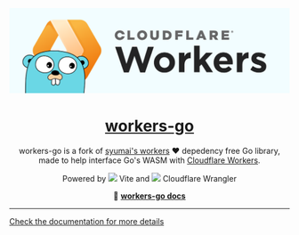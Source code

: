 <p align="center">
  <a href="https://darckfast.com/docs/workers-go">
    <img alt="workers-go" src=".github/images/banner.png">
    <h1 align="center">workers-go</h1>
  </a>
</p>

<p align="center">
  workers-go is a fork of <a href="https://github.com/syumai/workers">syumai's workers</a> ❤️ depedency free Go library, made to help interface Go's WASM with <a href="https://workers.cloudflare.com/">Cloudflare Workers</a>.
</p>

<p align="center">
Powered by <img src="https://vite.dev/logo.svg" style="height: 1rem; place-self: center;"/> Vite and <img src="https://developers.cloudflare.com/_astro/logo.DAG2yejx.svg" style="height: 1rem"/> Cloudflare Wrangler
</p>

<p align="center">
 📜 <a href="https://darckfast.com/docs/workers-go"><strong>workers-go docs</strong></a>
</p>

---

[Check the documentation for more details](https://darckfast.com/docs/workers-go)
